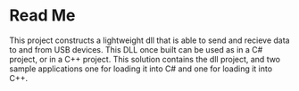 # Read Me
This project constructs a lightweight dll that is able to send and recieve data to and from USB devices. This DLL once built can be used as in a C# project, or in a C++ project. This solution contains the dll project, and two sample applications one for loading it into C# and one for loading it into C++.